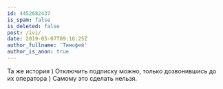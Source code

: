 ```yaml
---
id: 4452682437
is_spam: false
is_deleted: false
post: /ivi/
date: 2019-05-07T09:18:25Z
author_fullname: 'Тимофей'
author_is_anon: true
---
```


<p>Та же история ) Отключить подписку можно, только дозвонившись до их оператора ) Самому это сделать нельзя.</p>
